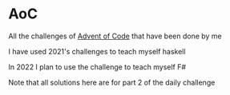 # AoC

All the challenges of [Advent of Code] that have been done by me

I have used 2021's challenges to teach myself haskell

In 2022 I plan to use the challenge to teach myself F#

Note that all solutions here are for part 2 of the daily challenge

[Advent of Code]: https://adventofcode.com

